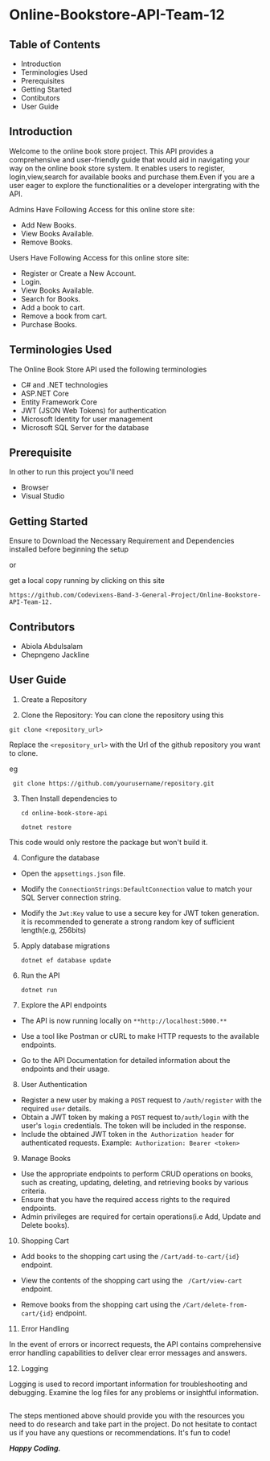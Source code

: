 # Online-Bookstore-API-Team-12

## Table of Contents

- Introduction
- Terminologies Used
- Prerequisites
- Getting Started
- Contibutors
- User Guide

## Introduction

Welcome to the online book store project. This API provides a comprehensive and user-friendly guide that would aid in navigating your way on the online book store system. It enables users to register, login,view,search for available books and purchase them.Even if you are a user eager to explore the functionalities or a developer intergrating with the API.

Admins Have Following Access for this online store site:

- Add New Books.
- View Books Available.
- Remove Books.

Users Have Following Access for this online store site:

- Register or Create a New Account.
- Login.
- View Books Available.
- Search for Books.
- Add a book to cart.
- Remove a book from cart.
- Purchase Books.

## Terminologies Used

The Online Book Store API used the following terminologies

- C# and .NET technologies
- ASP.NET Core
- Entity Framework Core
- JWT (JSON Web Tokens) for authentication
- Microsoft Identity for user management
- Microsoft SQL Server for the database

## Prerequisite

In other to run this project you'll need

- Browser
- Visual Studio

## Getting Started

Ensure to Download the Necessary Requirement and Dependencies installed before beginning the setup

or

get a local copy running by clicking on this site

`https://github.com/Codevixens-Band-3-General-Project/Online-Bookstore-API-Team-12.`

## Contributors

- Abiola Abdulsalam
- Chepngeno Jackline

## User Guide

1. Create a Repository

2. Clone the Repository:
   You can clone the repository using this

`git clone <repository_url> `

Replace the `<repository_url>` with the Url of the github repository you want to clone.

eg

` git clone https://github.com/yourusername/repository.git`

3. Then Install dependencies to

   `cd online-book-store-api`

   `dotnet restore`

This code would only restore the package but won't build it.

4. Configure the database

- Open the `appsettings.json` file.

- Modify the `ConnectionStrings:DefaultConnection` value to match your SQL Server connection string.

- Modify the `Jwt:Key` value to use a secure key for JWT token generation. it is recommended to generate a strong random key of sufficient length(e.g, 256bits)

5. Apply database migrations

   `dotnet ef database update`

6. Run the API

   `dotnet run`

7. Explore the API endpoints

- The API is now running locally on `**http://localhost:5000.**`

- Use a tool like Postman or cURL to make HTTP requests to the available endpoints.

- Go to the API Documentation for detailed information about the endpoints and their usage.

8. User Authentication

- Register a new user by making a `POST` request to `/auth/register` with the required `user` details.
- Obtain a JWT token by making a `POST` request to`/auth/login` with the user's `login` credentials. The token will be included in the response.
- Include the obtained JWT token in the` Authorization header` for authenticated requests. Example:` Authorization: Bearer <token>`

9. Manage Books

- Use the appropriate endpoints to perform CRUD operations on books, such as creating, updating, deleting, and retrieving books by various criteria.
- Ensure that you have the required access rights to the required endpoints.
- Admin privileges are required for certain operations(i.e Add, Update and Delete books).

10. Shopping Cart

- Add books to the shopping cart using the `/Cart/add-to-cart/{id}` endpoint.

- View the contents of the shopping cart using the ` /Cart/view-cart` endpoint.
- Remove books from the shopping cart using the `/Cart/delete-from-cart/{id}` endpoint.

11. Error Handling

In the event of errors or incorrect requests, the API contains comprehensive error handling capabilities to deliver clear error messages and answers.

12. Logging

Logging is used to record important information for troubleshooting and debugging. Examine the log files for any problems or insightful information.

##

The steps mentioned above should provide you with the resources you need to do research and take part in the project.
Do not hesitate to contact us if you have any questions or recommendations. It's fun to code!

**_Happy Coding._**
